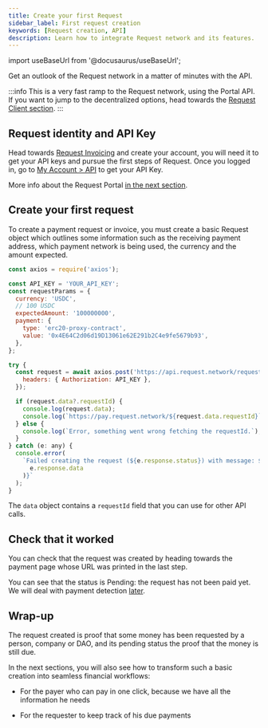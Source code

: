 ```yaml
---
title: Create your first Request
sidebar_label: First request creation
keywords: [Request creation, API]
description: Learn how to integrate Request network and its features.
---
```


import useBaseUrl from '@docusaurus/useBaseUrl';

Get an outlook of the Request network in a matter of minutes with the API.

:::info
This is a very fast ramp to the Request network, using the Portal API.
If you want to jump to the decentralized options, head towards the [Request Client section](./5-request-client/0-intro.md).
:::

## Request identity and API Key

Head towards [Request Invoicing](https://invoicing.request.network) and create your account, you will need it to get your API keys and pursue the first steps of Request. Once you logged in, go to [My Account > API](https://invoicing.request.network/account/api-keys) to get your API Key.

More info about the Request Portal [in the next section](./3-Portal-API/0-portal-intro.md).

## Create your first request

To create a payment request or invoice, you must create a basic Request object which outlines some information such as the receiving payment address, which payment network is being used, the currency and the amount expected.

```jsx
const axios = require('axios');

const API_KEY = 'YOUR_API_KEY';
const requestParams = {
  currency: 'USDC',
  // 100 USDC
  expectedAmount: '100000000',
  payment: {
    type: 'erc20-proxy-contract',
    value: '0x4E64C2d06d19D13061e62E291b2C4e9fe5679b93',
  },
};

try {
  const request = await axios.post('https://api.request.network/requests', requestParams, {
    headers: { Authorization: API_KEY },
  });

  if (request.data?.requestId) {
    console.log(request.data);
    console.log(`https://pay.request.network/${request.data.requestId}`);
  } else {
    console.log(`Error, something went wrong fetching the requestId.`);
  }
} catch (e: any) {
  console.error(
    `Failed creating the request (${e.response.status}) with message: ${JSON.stringify(
      e.response.data
    )}`
  );
}
```

The `data` object contains a `requestId` field that you can use for other API calls.

## Check that it worked

You can check that the request was created by heading towards the payment page whose URL was printed in the last step.

You can see that the status is Pending: the request has not been paid yet. We will deal with payment detection [later](./3-Portal-API/2-payment-status.md).

## Wrap-up

The request created is proof that some money has been requested by a person, company or DAO, and its pending status the proof that the money is still due.

In the next sections, you will also see how to transform such a basic creation into seamless financial workflows:

- For the payer who can pay in one click, because we have all the information he needs

- For the requester to keep track of his due payments
